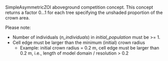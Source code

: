 

SimpleAsymmetricZOI aboveground competition concept. This concept returns a factor 0...1 for each tree specifying the unshaded proportion of the crown area.

Please note:  
- Number of individuals (_n_individuals_) in *initial_population* must be >= 1.
- Cell edge must be larger than the minimum (initial) crown radius
    + Example: initial crown radius = 0.2 m, cell edge must be larger than 0.2 m, i.e., length of model domain / resolution > 0.2

